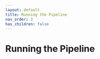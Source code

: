 ```yaml
---
layout: default
title: Running the Pipeline
nav_order: 3
has_children: false
---
```


# Running the Pipeline